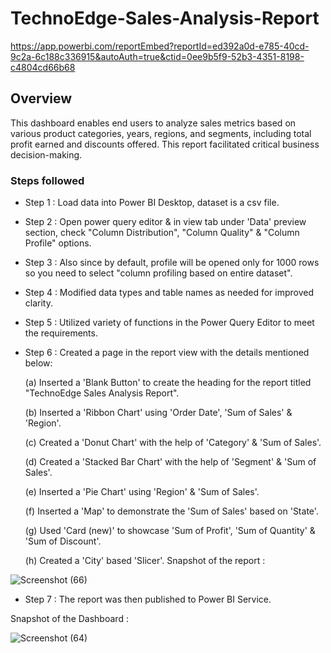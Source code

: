 # TechnoEdge-Sales-Analysis-Report
https://app.powerbi.com/reportEmbed?reportId=ed392a0d-e785-40cd-9c2a-6c188c336915&autoAuth=true&ctid=0ee9b5f9-52b3-4351-8198-c4804cd66b68

## Overview
 This dashboard enables end users to analyze sales metrics based on various product categories, years, regions, and segments, including total profit earned and discounts offered. This report facilitated critical business decision-making.     

### Steps followed 

- Step 1 : Load data into Power BI Desktop, dataset is a csv file.
- Step 2 : Open power query editor & in view tab under 'Data' preview section, check "Column Distribution", "Column Quality" & "Column Profile" options.
- Step 3 : Also since by default, profile will be opened only for 1000 rows so you need to select "column profiling based on entire dataset".
- Step 4 : Modified data types and table names as needed for improved clarity.
- Step 5 : Utilized variety of functions in the Power Query Editor to meet the requirements. 
- Step 6 : Created a page in the report view with the details mentioned below:

  (a) Inserted a 'Blank Button' to create the heading for the report titled "TechnoEdge Sales Analysis Report".
  
  (b) Inserted a 'Ribbon Chart' using 'Order Date', 'Sum of Sales' & 'Region'. 

  (c) Created a 'Donut Chart' with the help of 'Category' & 'Sum of Sales'.

  (d) Created a 'Stacked Bar Chart' with the help of 'Segment' & 'Sum of Sales'.

  (e) Inserted a 'Pie Chart' using 'Region' & 'Sum of Sales'.

  (f) Inserted a 'Map' to demonstrate the 'Sum of Sales' based on 'State'.

  (g) Used 'Card (new)' to showcase 'Sum of Profit', 'Sum of Quantity' & 'Sum of Discount'.

  (h) Created a 'City' based 'Slicer'.
Snapshot of the report :

![Screenshot (66)](https://github.com/user-attachments/assets/7760eaf5-e5f8-48c8-9f7a-c9abaeff4ebe)

 - Step 7 : The report was then published to Power BI Service.

Snapshot of the Dashboard :
 
 ![Screenshot (64)](https://github.com/user-attachments/assets/980961fa-2019-431d-ad9d-31661f85b260)
